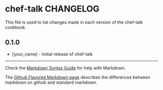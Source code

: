 chef-talk CHANGELOG
===================

This file is used to list changes made in each version of the chef-talk cookbook.

0.1.0
-----
- [your_name] - Initial release of chef-talk

- - -
Check the [Markdown Syntax Guide](http://daringfireball.net/projects/markdown/syntax) for help with Markdown.

The [Github Flavored Markdown page](http://github.github.com/github-flavored-markdown/) describes the differences between markdown on github and standard markdown.
